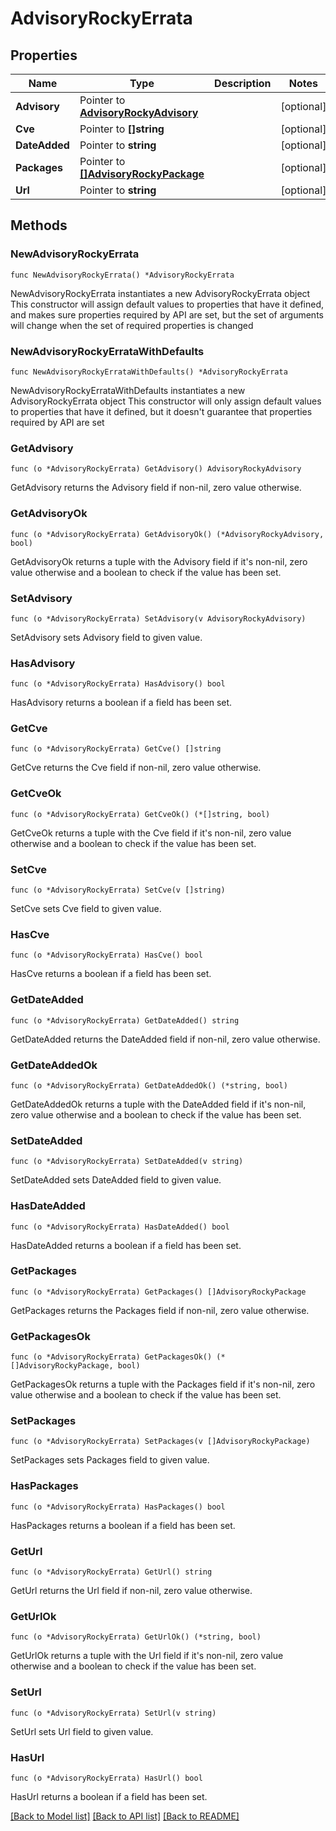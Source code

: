 # AdvisoryRockyErrata

## Properties

Name | Type | Description | Notes
------------ | ------------- | ------------- | -------------
**Advisory** | Pointer to [**AdvisoryRockyAdvisory**](AdvisoryRockyAdvisory.md) |  | [optional] 
**Cve** | Pointer to **[]string** |  | [optional] 
**DateAdded** | Pointer to **string** |  | [optional] 
**Packages** | Pointer to [**[]AdvisoryRockyPackage**](AdvisoryRockyPackage.md) |  | [optional] 
**Url** | Pointer to **string** |  | [optional] 

## Methods

### NewAdvisoryRockyErrata

`func NewAdvisoryRockyErrata() *AdvisoryRockyErrata`

NewAdvisoryRockyErrata instantiates a new AdvisoryRockyErrata object
This constructor will assign default values to properties that have it defined,
and makes sure properties required by API are set, but the set of arguments
will change when the set of required properties is changed

### NewAdvisoryRockyErrataWithDefaults

`func NewAdvisoryRockyErrataWithDefaults() *AdvisoryRockyErrata`

NewAdvisoryRockyErrataWithDefaults instantiates a new AdvisoryRockyErrata object
This constructor will only assign default values to properties that have it defined,
but it doesn't guarantee that properties required by API are set

### GetAdvisory

`func (o *AdvisoryRockyErrata) GetAdvisory() AdvisoryRockyAdvisory`

GetAdvisory returns the Advisory field if non-nil, zero value otherwise.

### GetAdvisoryOk

`func (o *AdvisoryRockyErrata) GetAdvisoryOk() (*AdvisoryRockyAdvisory, bool)`

GetAdvisoryOk returns a tuple with the Advisory field if it's non-nil, zero value otherwise
and a boolean to check if the value has been set.

### SetAdvisory

`func (o *AdvisoryRockyErrata) SetAdvisory(v AdvisoryRockyAdvisory)`

SetAdvisory sets Advisory field to given value.

### HasAdvisory

`func (o *AdvisoryRockyErrata) HasAdvisory() bool`

HasAdvisory returns a boolean if a field has been set.

### GetCve

`func (o *AdvisoryRockyErrata) GetCve() []string`

GetCve returns the Cve field if non-nil, zero value otherwise.

### GetCveOk

`func (o *AdvisoryRockyErrata) GetCveOk() (*[]string, bool)`

GetCveOk returns a tuple with the Cve field if it's non-nil, zero value otherwise
and a boolean to check if the value has been set.

### SetCve

`func (o *AdvisoryRockyErrata) SetCve(v []string)`

SetCve sets Cve field to given value.

### HasCve

`func (o *AdvisoryRockyErrata) HasCve() bool`

HasCve returns a boolean if a field has been set.

### GetDateAdded

`func (o *AdvisoryRockyErrata) GetDateAdded() string`

GetDateAdded returns the DateAdded field if non-nil, zero value otherwise.

### GetDateAddedOk

`func (o *AdvisoryRockyErrata) GetDateAddedOk() (*string, bool)`

GetDateAddedOk returns a tuple with the DateAdded field if it's non-nil, zero value otherwise
and a boolean to check if the value has been set.

### SetDateAdded

`func (o *AdvisoryRockyErrata) SetDateAdded(v string)`

SetDateAdded sets DateAdded field to given value.

### HasDateAdded

`func (o *AdvisoryRockyErrata) HasDateAdded() bool`

HasDateAdded returns a boolean if a field has been set.

### GetPackages

`func (o *AdvisoryRockyErrata) GetPackages() []AdvisoryRockyPackage`

GetPackages returns the Packages field if non-nil, zero value otherwise.

### GetPackagesOk

`func (o *AdvisoryRockyErrata) GetPackagesOk() (*[]AdvisoryRockyPackage, bool)`

GetPackagesOk returns a tuple with the Packages field if it's non-nil, zero value otherwise
and a boolean to check if the value has been set.

### SetPackages

`func (o *AdvisoryRockyErrata) SetPackages(v []AdvisoryRockyPackage)`

SetPackages sets Packages field to given value.

### HasPackages

`func (o *AdvisoryRockyErrata) HasPackages() bool`

HasPackages returns a boolean if a field has been set.

### GetUrl

`func (o *AdvisoryRockyErrata) GetUrl() string`

GetUrl returns the Url field if non-nil, zero value otherwise.

### GetUrlOk

`func (o *AdvisoryRockyErrata) GetUrlOk() (*string, bool)`

GetUrlOk returns a tuple with the Url field if it's non-nil, zero value otherwise
and a boolean to check if the value has been set.

### SetUrl

`func (o *AdvisoryRockyErrata) SetUrl(v string)`

SetUrl sets Url field to given value.

### HasUrl

`func (o *AdvisoryRockyErrata) HasUrl() bool`

HasUrl returns a boolean if a field has been set.


[[Back to Model list]](../README.md#documentation-for-models) [[Back to API list]](../README.md#documentation-for-api-endpoints) [[Back to README]](../README.md)


